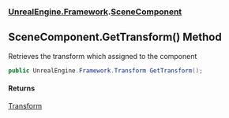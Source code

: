 ### [UnrealEngine.Framework](./UnrealEngine-Framework.md 'UnrealEngine.Framework').[SceneComponent](./SceneComponent.md 'UnrealEngine.Framework.SceneComponent')
## SceneComponent.GetTransform() Method
Retrieves the transform which assigned to the component  
```csharp
public UnrealEngine.Framework.Transform GetTransform();
```
#### Returns
[Transform](./Transform.md 'UnrealEngine.Framework.Transform')  
